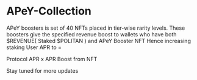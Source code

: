 # APeY-Collection
APeY boosters is set of 40 NFTs placed in tier-wise rarity levels. These boosters give the specified revenue boost to wallets who have both $REVENUE( Staked $POLITAN ) and APeY Booster NFT
Hence increasing staking User APR to =

Protocol APR x APR Boost from NFT

Stay tuned for more updates
